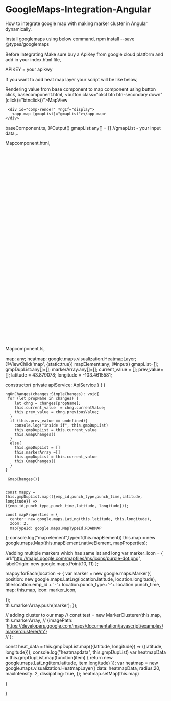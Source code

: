 # GoogleMaps-Integration-Angular
How to integrate google map with making marker cluster  in Angular dynamically.


Install googlemaps using below command,
 npm install --save @types/googlemaps

Before Integrating Make sure buy a ApiKey from google cloud platform and add in your index.html file,
 <script src="http://maps.googleapis.com/maps/api/js?key=APIKEY"></script>
 APIKEY = your apikwy
  
  
If you want to add heat map layer your script will be like below,
  <script src="http://maps.googleapis.com/maps/api/js?key=APIKEY&libraries=visualization&callback=initMap"></script>

Rendering value from base component to map component using button click,
basecomponent.html,
    <button  class="okcl btn btn-secondary down"
               (click)="btnclick()">MapView</button> 

     <div id="comp-render" *ngIf="display">
       <app-map [gmapList]="gmapList"></app-map>
    </div>
baseComponent.ts,
 @Output() gmapList:any[] = [] 
  //gmapList - your input data,..
  
Mapcomponent.html,
<div #map style="width:100%;height:600px"></div>

Mapcomponent.ts,

 map: any;
  heatmap: google.maps.visualization.HeatmapLayer; 
  @ViewChild('map', {static:true}) mapElement:any;
  @Input() gmapList=[];
  gmpDupList:any[]=[];
  markerArray:any[]=[];
  current_value = [];
  prev_value=[];
  latitude = 43.879078;
  longitude = -103.4615581;
 
    
   constructor( private apiService: ApiService ) {  }

    ngOnChanges(changes:SimpleChanges): void{
     for (let propName in changes) {
        let chng = changes[propName];
        this.current_value  = chng.currentValue;
        this.prev_value = chng.previousValue;
      }
      if (this.prev_value == undefined){
        console.log("inside if", this.gmpDupList)
        this.gmpDupList = this.current_value
        this.GmapChanges()
      }
      else{
        this.gmpDupList = []
        this.markerArray =[]
        this.gmpDupList = this.current_value
        this.GmapChanges()
      }
    }

     GmapChanges(){ 
 
    
    const mappy = this.gmpDupList.map(({emp_id,punch_type,punch_time,latitude, longitude}) => 
    ({emp_id,punch_type,punch_time,latitude, longitude}));
   
    const mapProperties = {
      center: new google.maps.LatLng(this.latitude, this.longitude),
      zoom: 2,
      mapTypeId: google.maps.MapTypeId.ROADMAP
      
 };
 console.log("map element",typeof(this.mapElement))
 this.map = new google.maps.Map(this.mapElement.nativeElement, mapProperties);

//adding multiple markers which has same lat and long
 var marker_icon = {
  url:"http://maps.google.com/mapfiles/ms/icons/purple-dot.png",
  labelOrigin: new google.maps.Point(10, 11)
};


 mappy.forEach(location => {
  var marker = new google.maps.Marker({
    position: new google.maps.LatLng(location.latitude, location.longitude),
    title:location.emp_id + '-'+ location.punch_type+'-'+ location.punch_time,
    map: this.map,
    icon: marker_icon,
    
  });  
    this.markerArray.push(marker);
  });

  // adding cluster to our map
  // const test = new MarkerClusterer(this.map, this.markerArray,
  //   {imagePath: 'https://developers.google.com/maps/documentation/javascript/examples/markerclusterer/m'}     
  // );
  
  const heat_data = this.gmpDupList.map(({latitude, longitude}) => ({latitude, longitude}));
  console.log("heatmapdata", this.gmpDupList)
  var heatmapData = this.gmpDupList.map(function(item) {
  return new google.maps.LatLng(item.latitude, item.longitude)
  });
  var heatmap = new google.maps.visualization.HeatmapLayer({ 
  data: heatmapData, 
  radius:20,
  maxIntensity: 2,
  dissipating: true,
  });
  heatmap.setMap(this.map)

  }

}
